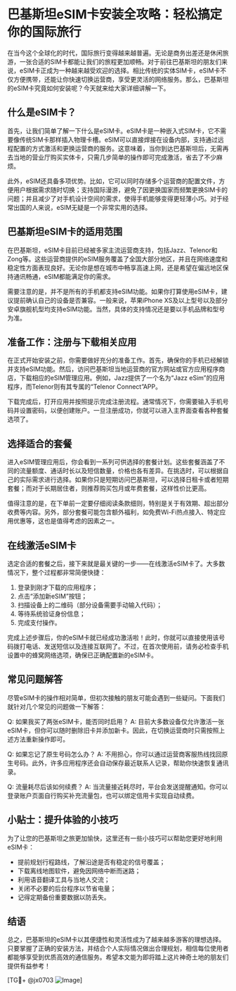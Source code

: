 # 巴基斯坦eSIM卡安装全攻略：轻松搞定你的国际旅行

在当今这个全球化的时代，国际旅行变得越来越普遍。无论是商务出差还是休闲旅游，一张合适的SIM卡都能让我们的旅程更加顺畅。对于前往巴基斯坦的朋友们来说，eSIM卡正成为一种越来越受欢迎的选择。相比传统的实体SIM卡，eSIM卡不仅方便携带，还能让你快速切换运营商，享受更灵活的网络服务。那么，巴基斯坦的eSIM卡究竟如何安装呢？今天就来给大家详细讲解一下。

## 什么是eSIM卡？

首先，让我们简单了解一下什么是eSIM卡。eSIM卡是一种嵌入式SIM卡，它不需要像传统SIM卡那样插入物理卡槽。eSIM可以直接焊接在设备内部，支持通过远程配置的方式激活和更换运营商的服务。这意味着，当你到达巴基斯坦后，无需再去当地的营业厅购买实体卡，只需几步简单的操作即可完成激活，省去了不少麻烦。

此外，eSIM还具备多项优势。比如，它可以同时存储多个运营商的配置文件，方便用户根据需求随时切换；支持国际漫游，避免了因更换国家而频繁更换SIM卡的问题；并且减少了对手机设计空间的需求，使得手机能够变得更轻薄小巧。对于经常出国的人来说，eSIM无疑是一个非常实用的选择。

## 巴基斯坦eSIM卡的适用范围

在巴基斯坦，eSIM卡目前已经被多家主流运营商支持，包括Jazz、Telenor和Zong等。这些运营商提供的eSIM服务覆盖了全国大部分地区，并且在网络速度和稳定性方面表现良好。无论你是想在城市中畅享高速上网，还是希望在偏远地区保持通讯畅通，eSIM都能满足你的需求。

需要注意的是，并不是所有的手机都支持eSIM功能。如果你打算使用eSIM卡，建议提前确认自己的设备是否兼容。一般来说，苹果iPhone XS及以上型号以及部分安卓旗舰机型均支持eSIM功能。当然，具体的支持情况还是要以手机品牌和型号为准。

## 准备工作：注册与下载相关应用

在正式开始安装之前，你需要做好充分的准备工作。首先，确保你的手机已经解锁并支持eSIM功能。然后，访问巴基斯坦当地运营商的官方网站或官方应用程序商店，下载相应的eSIM管理应用。例如，Jazz提供了一个名为“Jazz eSim”的应用程序，而Telenor则有其专属的“Telenor Connect”APP。

下载完成后，打开应用并按照提示完成注册流程。通常情况下，你需要输入手机号码并设置密码，以便创建账户。一旦注册成功，你就可以进入主界面查看各种套餐选项了。

## 选择适合的套餐

进入eSIM管理应用后，你会看到一系列可供选择的套餐计划。这些套餐涵盖了不同的流量额度、通话时长以及短信数量，价格也各有差异。在挑选时，可以根据自己的实际需求进行选择。如果你只是短期访问巴基斯坦，可以选择日租卡或者短期套餐；而对于长期居住者，则推荐购买包月或年费套餐，这样性价比更高。

值得注意的是，在下单前一定要仔细阅读条款细则，特别是关于有效期、超出部分收费等内容。另外，部分套餐可能包含额外福利，如免费Wi-Fi热点接入、特定应用优惠等，这也是值得考虑的因素之一。

## 在线激活eSIM卡

选定合适的套餐之后，接下来就是最关键的一步——在线激活eSIM卡了。大多数情况下，整个过程都非常简便快捷：

1. 登录到刚才下载的应用程序；
2. 点击“添加新eSIM”按钮；
3. 扫描设备上的二维码（部分设备需要手动输入代码）；
4. 等待系统验证身份信息；
5. 完成支付操作。

完成上述步骤后，你的eSIM卡就已经成功激活啦！此时，你就可以直接使用该号码拨打电话、发送短信以及连接互联网了。不过，在首次使用前，请务必检查手机设置中的蜂窝网络选项，确保已正确配置新的eSIM卡。

## 常见问题解答

尽管eSIM卡的操作相对简单，但初次接触的朋友可能会遇到一些疑问。下面我们就针对几个常见的问题做一下解答：

Q: 如果我买了两张eSIM卡，能否同时启用？
A: 目前大多数设备仅允许激活一张eSIM卡，但你可以随时删除旧卡并添加新卡。因此，在切换运营商时只需按照上述方法重新操作即可。

Q: 如果忘记了原生号码怎么办？
A: 不用担心，你可以通过运营商客服热线找回原生号码。此外，许多应用程序还会自动保存最近联系人记录，帮助你快速恢复通讯录。

Q: 流量耗尽后该如何续费？
A: 当流量接近耗尽时，平台会发送提醒通知。你可以登录账户页面自行购买补充流量包，也可以绑定信用卡实现自动续费。

## 小贴士：提升体验的小技巧

为了让您的巴基斯坦之旅更加愉快，这里还有一些小技巧可以帮助您更好地利用eSIM卡：

- 提前规划行程路线，了解沿途是否有稳定的信号覆盖；
- 下载离线地图软件，避免因网络中断而迷路；
- 利用语音翻译工具与当地人交流；
- 关闭不必要的后台程序以节省电量；
- 记得定期备份重要数据以防丢失。

## 结语

总之，巴基斯坦的eSIM卡以其便捷性和灵活性成为了越来越多游客的理想选择。只要掌握了正确的安装方法，并结合个人实际情况做出合理规划，相信每位使用者都能够享受到优质高效的通信服务。希望本文能为即将踏上这片神奇土地的朋友们提供有益参考！

[TG💪+ @jx0703 ![Image](https://github.com/user-attachments/assets/dbca1d08-cadb-493c-b0ec-ad6f7a83f270)]